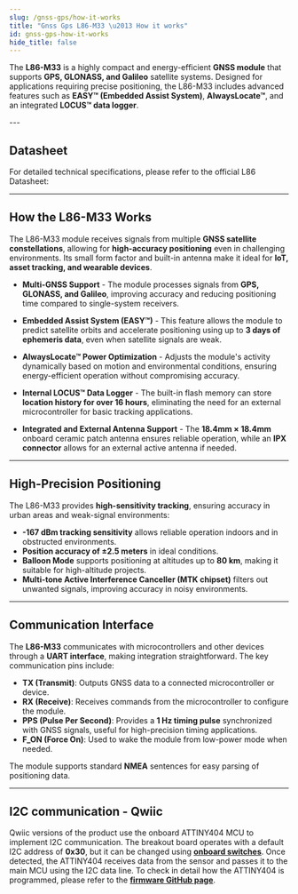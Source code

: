 ```yaml
---
slug: /gnss-gps/how-it-works
title: "Gnss Gps L86-M33 \u2013 How it works"
id: gnss-gps-how-it-works
hide_title: false
---
```

The **L86-M33** is a highly compact and energy-efficient **GNSS module** that supports **GPS, GLONASS, and Galileo** satellite systems. Designed for applications requiring precise positioning, the L86-M33 includes advanced features such as **EASY™ (Embedded Assist System)**, **AlwaysLocate™**, and an integrated **LOCUS™ data logger**.

<CenteredImage src="/img/gnss-gps/onboard.png" alt="HX711 Standard Board" caption="GNSS GPS L86-M33" width="500px" />

<CenteredImage src="/img/gnss-gps/onboardeasyC.jpg" alt="HX711 Standard Board" caption="GNSS GPS L86-M33 Qwiic (easyC) Board" width="500px" />
---

## Datasheet

For detailed technical specifications, please refer to the official L86 Datasheet:  

<QuickLink  
  title="L86-M33 Datasheet"  
  description="Complete technical documentation for the GNSS-GPS L86-M33 board"  
  url="https://soldered.com/productdata/2023/01/Soldered_L86-M33_datasheet.pdf"  
/>  

---

## How the L86-M33 Works

The L86-M33 module receives signals from multiple **GNSS satellite constellations**, allowing for **high-accuracy positioning** even in challenging environments. Its small form factor and built-in antenna make it ideal for **IoT, asset tracking, and wearable devices**.

- **Multi-GNSS Support** - The module processes signals from **GPS, GLONASS, and Galileo**, improving accuracy and reducing positioning time compared to single-system receivers.

<CenteredImage src="/img/gnss-gps/constellation.png" alt="attiny404 on the HX711 easyC Board" caption="GNSS constellations" width="800px" />

- **Embedded Assist System (EASY™)** - This feature allows the module to predict satellite orbits and accelerate positioning using up to **3 days of ephemeris data**, even when satellite signals are weak.

- **AlwaysLocate™ Power Optimization** - Adjusts the module's activity dynamically based on motion and environmental conditions, ensuring energy-efficient operation without compromising accuracy.

<CenteredImage src="/img/gnss-gps/alwayslocate.png" alt="alwayslocate" caption="AlwaysLocate™ Mode" width="500px" />

- **Internal LOCUS™ Data Logger** - The built-in flash memory can store **location history for over 16 hours**, eliminating the need for an external microcontroller for basic tracking applications.

- **Integrated and External Antenna Support** - The **18.4mm × 18.4mm** onboard ceramic patch antenna ensures reliable operation, while an **IPX connector** allows for an external active antenna if needed.

---

## High-Precision Positioning

The L86-M33 provides **high-sensitivity tracking**, ensuring accuracy in urban areas and weak-signal environments:

- **-167 dBm tracking sensitivity** allows reliable operation indoors and in obstructed environments.
- **Position accuracy of ±2.5 meters** in ideal conditions.
- **Balloon Mode** supports positioning at altitudes up to **80 km**, making it suitable for high-altitude projects.
- **Multi-tone Active Interference Canceller (MTK chipset)** filters out unwanted signals, improving accuracy in noisy environments.

---

## Communication Interface

The **L86-M33** communicates with microcontrollers and other devices through a **UART interface**, making integration straightforward. The key communication pins include:

- **TX (Transmit)**: Outputs GNSS data to a connected microcontroller or device.
- **RX (Receive)**: Receives commands from the microcontroller to configure the module.
- **PPS (Pulse Per Second)**: Provides a **1 Hz timing pulse** synchronized with GNSS signals, useful for high-precision timing applications.
- **F_ON (Force On)**: Used to wake the module from low-power mode when needed.

The module supports standard **NMEA** sentences for easy parsing of positioning data.

---

## I2C communication - Qwiic

Qwiic versions of the product use the onboard ATTINY404 MCU to implement I2C communication. The breakout board operates with a default I2C address of **0x30**, but it can be changed using [**onboard switches**](/gnss-gps/hardware#address-selection-qwiic-version/). Once detected, the ATTINY404 receives data from the sensor and passes it to the main MCU using the I2C data line. To check in detail how the ATTINY404 is programmed, please refer to the [**firmware GitHub page**](https://github.com/SolderedElectronics/Soldered-HX711-ADC-For-Weight-Scales-Arduino-Library/tree/dev/extras/attiny_firmware).

<CenteredImage src="/img/gnss-gps/tiny404onboard.png" alt="attiny404 on the HX711 easyC Board" caption="attiny404 on the L86-M33 easyC Board" width="500px" />
